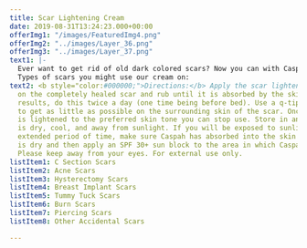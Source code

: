 ```yaml
---
title: Scar Lightening Cream
date: 2019-08-31T13:24:23.000+00:00
offerImg1: "/images/FeaturedImg4.png"
offerImg2: "../images/Layer_36.png"
offerImg3: "../images/Layer_37.png"
text1: |-
  Ever want to get rid of old dark colored scars? Now you can with Caspah Scar Lightening Cream. Designed specifically to lighten the appearance of unwanted scars that blemish the skin, Caspah has made a safe and effective solution. Many people have run into different circumstances in their lives such as random accidents, bad acne in the past, plastic surgery, or other operations that have left scars on their skin that remind them of this incident. By lightening this area to be more even with your skin tone there will be much less of a reminder. With our cream, you can even out the skin tone, fade, and lighten the old dark scar tissue area so it is less noticeable without the use of harsh chemicals that irritate the skin as many other skin lighteners contain. Using Caspah as a scar treatment, you will never have to worry about the appearance of those bothersome scars again.
  Types of scars you might use our cream on:
text2: <b style="color:#000000;">Directions:</b> Apply the scar lightening cream directly
  on the completely healed scar and rub until it is absorbed by the skin. For best
  results, do this twice a day (one time being before bed). Use a q-tip if necessary
  to get as little as possible on the surrounding skin of the scar. Once the skin
  is lightened to the preferred skin tone you can stop use. Store in an area that
  is dry, cool, and away from sunlight. If you will be exposed to sunlight for an
  extended period of time, make sure Caspah has absorbed into the skin and the area
  is dry and then apply an SPF 30+ sun block to the area in which Caspah was applied.
  Please keep away from your eyes. For external use only.
listItem1: C Section Scars
listItem2: Acne Scars
listItem3: Hysterectomy Scars
listItem4: Breast Implant Scars
listItem5: Tummy Tuck Scars
listItem6: Burn Scars
listItem7: Piercing Scars
listItem8: Other Accidental Scars

---
```

